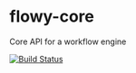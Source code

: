 flowy-core
==========

Core API for a workflow engine

[![Build Status](https://travis-ci.org/shantanusinghal/flowy-core.svg?branch=master)](https://travis-ci.org/shantanusinghal/flowy-core)
